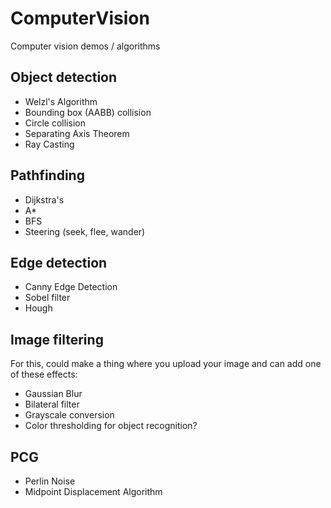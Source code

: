 # ComputerVision
Computer vision demos / algorithms 

## Object detection 
- Welzl's Algorithm
- Bounding box (AABB) collision
- Circle collision
- Separating Axis Theorem
- Ray Casting

## Pathfinding
- Dijkstra's
- A*
- BFS
- Steering (seek, flee, wander)

## Edge detection
- Canny Edge Detection
- Sobel filter
- Hough

## Image filtering
For this, could make a thing where you upload your image and can add one of these effects: 
- Gaussian Blur
- Bilateral filter
- Grayscale conversion
- Color thresholding for object recognition?

## PCG
- Perlin Noise
- Midpoint Displacement Algorithm
